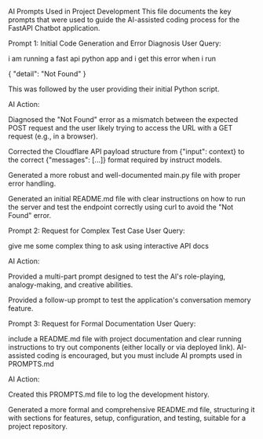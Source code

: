 AI Prompts Used in Project Development
This file documents the key prompts that were used to guide the AI-assisted coding process for the FastAPI Chatbot application.

Prompt 1: Initial Code Generation and Error Diagnosis
User Query:

i am running a fast api python app and i get this error when i run

{
"detail": "Not Found"
}

This was followed by the user providing their initial Python script.

AI Action:

Diagnosed the "Not Found" error as a mismatch between the expected POST request and the user likely trying to access the URL with a GET request (e.g., in a browser).

Corrected the Cloudflare API payload structure from {"input": context} to the correct {"messages": [...]} format required by instruct models.

Generated a more robust and well-documented main.py file with proper error handling.

Generated an initial README.md file with clear instructions on how to run the server and test the endpoint correctly using curl to avoid the "Not Found" error.

Prompt 2: Request for Complex Test Case
User Query:

give me some complex thing to ask using interactive API docs

AI Action:

Provided a multi-part prompt designed to test the AI's role-playing, analogy-making, and creative abilities.

Provided a follow-up prompt to test the application's conversation memory feature.

Prompt 3: Request for Formal Documentation
User Query:

include a README.md file with project documentation and clear running instructions to try out components (either locally or via deployed link). AI-assisted coding is encouraged, but you must include AI prompts used in PROMPTS.md

AI Action:

Created this PROMPTS.md file to log the development history.

Generated a more formal and comprehensive README.md file, structuring it with sections for features, setup, configuration, and testing, suitable for a project repository.